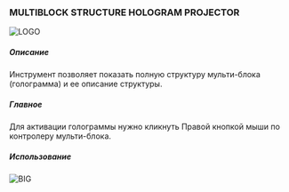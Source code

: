 ### MULTIBLOCK STRUCTURE HOLOGRAM PROJECTOR

![LOGO](https://cdn.discordapp.com/attachments/916393114166525974/972775675788423168/item_18525.png)

##### Описание

Инструмент позволяет показать полную структуру мульти-блока (голограмма) и ее описание структуры.

##### Главное

Для активации голограммы нужно кликнуть Правой кнопкой мыши по контролеру мульти-блока.

##### Использование

![BIG](https://i.imgur.com/MdilM7U.gif)
